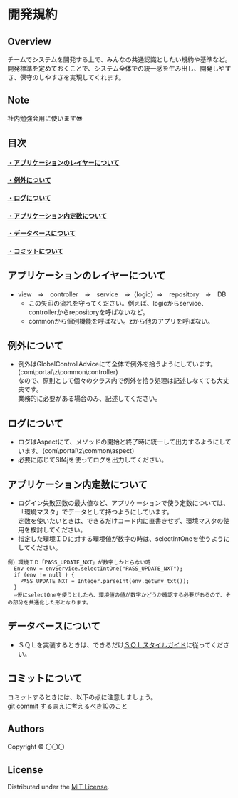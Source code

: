 開発規約
======================

## Overview  
チームでシステムを開発する上で、みんなの共通認識としたい規約や基準など。  
開発標準を定めておくことで、システム全体での統一感を生み出し、開発しやすさ、保守のしやすさを実現してくれます。 

Note
-------
社内勉強会用に使います:sunglasses:

目次
-------
#### [・アプリケーションのレイヤーについて](#アプリケーションのレイヤーについて-1)
#### [・例外について](#例外について-1)
#### [・ログについて](#ログについて-1)
#### [・アプリケーション内定数について](#アプリケーション内定数について-1)
#### [・データベースについて](#データベースについて-1)
#### [・コミットについて](#コミットについて-1)

アプリケーションのレイヤーについて
-------
* view　⇒　controller　⇒　service　⇒（logic）⇒　repository　⇒　DB  
  * この矢印の流れを守ってください。例えば、logicからservice、controllerからrepositoryを呼ばないなど。  
  * commonから個別機能を呼ばない。zから他のアプリを呼ばない。  

例外について
-------
* 例外はGlobalControllAdviceにて全体で例外を拾うようにしています。(com\portal\z\common\controller)  
  なので、原則として個々のクラス内で例外を拾う処理は記述しなくても大丈夫です。  
  業務的に必要がある場合のみ、記述してください。  
  
ログについて
-------
* ログはAspectにて、メソッドの開始と終了時に統一して出力するようにしています。(com\portal\z\common\aspect)   
* 必要に応じてSlf4jを使ってログを出力してください。  

アプリケーション内定数について
-------
* ログイン失敗回数の最大値など、アプリケーションで使う定数については、  
  「環境マスタ」でデータとして持つようにしています。  
  定数を使いたいときは、できるだけコード内に直書きせず、環境マスタの使用を検討してください。  
* 指定した環境ＩＤに対する環境値が数字の時は、selectIntOneを使うようにしてください。

```
例）環境ＩＤ「PASS_UPDATE_NXT」が数字しかとらない時
  Env env = envService.selectIntOne("PASS_UPDATE_NXT");
  if (env != null ) {
    PASS_UPDATE_NXT = Integer.parseInt(env.getEnv_txt());
  }
  ⇒仮にselectOneを使うとしたら、環境値の値が数字かどうか確認する必要があるので、その部分を共通化した形となります。
```
  
データベースについて
-------
* ＳＱＬを実装するときは、できるだけ[ＳＱＬスタイルガイド](https://github.com/StudyGroup202010/portal/blob/main/スタイルガイド（ＳＱＬ）.md)に従ってください。  

コミットについて
-------
コミットするときには、以下の点に注意しましょう。  
[git commit するまえに考えるべき10のこと](https://hiroki.jp/2012/09/05/5523/)  



Authors
----------
Copyright &copy; 〇〇〇
  
License
----------
Distributed under the [MIT License][mit].
 
[MIT]: http://www.opensource.org/licenses/mit-license.php
